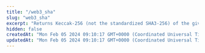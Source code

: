 ```yaml
---
title: "/web3_sha"
slug: "web3_sha"
excerpt: "Returns Keccak-256 (not the standardized SHA3-256) of the given data."
hidden: false
createdAt: "Mon Feb 05 2024 09:10:17 GMT+0000 (Coordinated Universal Time)"
updatedAt: "Mon Feb 05 2024 09:10:17 GMT+0000 (Coordinated Universal Time)"
---
```


